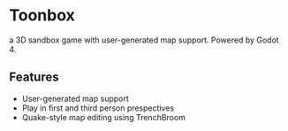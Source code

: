 # Toonbox

a 3D sandbox game with user-generated map support. Powered by Godot 4.

## Features

* User-generated map support
* Play in first and third person prespectives
* Quake-style map editing using TrenchBroom
